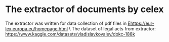 # The extractor of documents by celex

The extractor was written for data collection of pdf files in [E](https://eur-lex.europa.eu/homepage.html)https://eur-lex.europa.eu/homepage.html \\
The dataset of legal acts from extractor: https://www.kaggle.com/datasets/vladislavkovalev/dokc-188k
